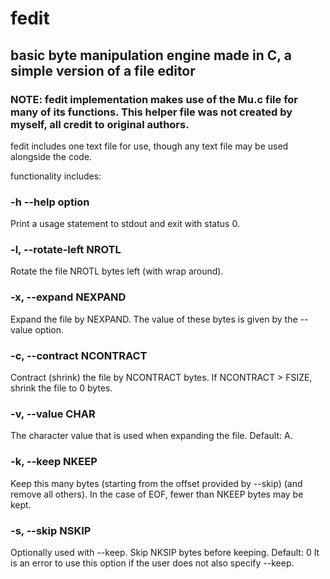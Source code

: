 # fedit
## basic byte manipulation engine made in C, a simple version of a file editor
### NOTE: fedit implementation makes use of the Mu.c file for many of its functions. This helper file was not created by myself, all credit to original authors.

fedit includes one text file for use, though any text file may be used alongside the code.

functionality includes:

### -h --help option

Print a usage statement to stdout and exit with status 0.

### -l, --rotate-left NROTL

Rotate the file NROTL bytes left (with wrap around).

### -x, --expand NEXPAND

Expand the file by NEXPAND. The value of these bytes is given by the --value option.

### -c, --contract NCONTRACT

Contract (shrink) the file by NCONTRACT bytes. If NCONTRACT > FSIZE, shrink the file to 0 bytes.

### -v, --value CHAR

The character value that is used when expanding the file.
Default: A.

### -k, --keep NKEEP

Keep this many bytes (starting from the offset provided by --skip) (and remove all others). In the case of EOF, fewer than NKEEP bytes may be kept.

### -s, --skip NSKIP
Optionally used with --keep. Skip NKSIP bytes before keeping.
Default: 0
It is an error to use this option if the user does not also specify --keep.
